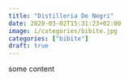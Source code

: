 ```yaml
---
title: "Distilleria De Negri"
date: 2020-03-02T15:31:23+02:00
image: i/categories/bibite.jpg
categories: ["bibite"] 
draft: true
---
```


some content
